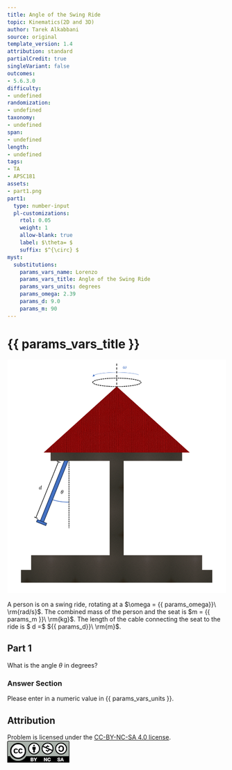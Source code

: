 ```yaml
---
title: Angle of the Swing Ride
topic: Kinematics(2D and 3D)
author: Tarek Alkabbani
source: original
template_version: 1.4
attribution: standard
partialCredit: true
singleVariant: false
outcomes:
- 5.6.3.0
difficulty:
- undefined
randomization:
- undefined
taxonomy:
- undefined
span:
- undefined
length:
- undefined
tags:
- TA
- APSC181
assets:
- part1.png
part1:
  type: number-input
  pl-customizations:
    rtol: 0.05
    weight: 1
    allow-blank: true
    label: $\theta= $
    suffix: $^{\circ} $
myst:
  substitutions:
    params_vars_name: Lorenzo
    params_vars_title: Angle of the Swing Ride
    params_vars_units: degrees
    params_omega: 2.39
    params_d: 9.0
    params_m: 90
---
```

# {{ params_vars_title }}
<img src = "part1.png" width=600>

A person is on a swing ride, rotating at a $\omega = {{ params_omega}}\ \rm{rad/s}$. The combined mass of the person and the seat is $m = {{ params_m }}\ \rm{kg}$. The length of the cable connecting the seat to the ride is $ d =$ ${{ params_d}}\ \rm{m}$.

## Part 1

What is the angle $\theta$ in degrees?

### Answer Section

Please enter in a numeric value in {{ params_vars_units }}.

## Attribution

Problem is licensed under the [CC-BY-NC-SA 4.0 license](https://creativecommons.org/licenses/by-nc-sa/4.0/).<br> ![The Creative Commons 4.0 license requiring attribution-BY, non-commercial-NC, and share-alike-SA license.](https://raw.githubusercontent.com/firasm/bits/master/by-nc-sa.png)